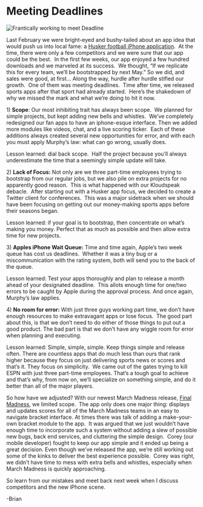 <!--
id: 413247809
link: http://techneur.com/post/413247809/meeting-deadlines
slug: meeting-deadlines
date: Fri Feb 26 2010 07:34:00 GMT-0600 (CST)
publish: 2010-02-026
tags: 
-->


Meeting Deadlines
=================

![Frantically working to meet
Deadline](http://media.tumblr.com/tumblr_kygafnXYKy1qzbc4f.gif)

Last February we were bright-eyed and bushy-tailed about an app idea
that would push us into local fame: a [Husker football iPhone
application](http://itunes.apple.com/us/app/nebraska-fan-reflect7/id326209103?mt=8). 
At the time, there were only a few competitors and we were sure that our
app could be the best.  In the first few weeks, our app enjoyed a few
hundred downloads and we marveled at its success.  We thought, “If we
replicate this for every team, we’ll be bootstrapped by next May.” So we
did, and sales were good, at first… Along the way, hurdle after hurdle
stifled our growth.  One of them was meeting deadlines.  Time after
time, we released sports apps after that sport had already started. 
Here’s the shakedown of why we missed the mark and what we’re doing to
hit it now.

​1) **Scope**: Our most inhibiting trait has always been scope.  We
planned for simple projects, but kept adding new bells and whistles. 
We’ve completely redesigned our fan apps to have an iphone-esque
interface. Then we added more modules like videos, chat, and a live
scoring ticker.  Each of these additions always created several new
opportunities for error, and with each you must apply Murphy’s law: what
can go wrong, usually does.

Lesson learned: dial back scope.  Half the project because you’ll always
underestimate the time that a seemingly simple update will take.

​2) **Lack of Focus:** Not only are we three part-time employees trying
to bootstrap from our regular jobs, but we also pile on extra projects
for no apparently good reason.  This is what happened with our
Kloudspeak debacle.  After starting out with a Husker app focus, we
decided to create a Twitter client for conferences.  This was a major
sidetrack when we should have been focusing on getting out our
money-making sports apps before their seasons began.

Lesson learned: if your goal is to bootstrap, then concentrate on what’s
making you money. Perfect that as much as possible and then allow extra
time for new projects.

​3) **Apples iPhone Wait Queue:** Time and time again, Apple’s two week
queue has cost us deadlines.  Whether it was a tiny bug or a
miscommunication with the rating system, both will send you to the back
of the queue.

Lesson learned: Test your apps thoroughly and plan to release a month
ahead of your designated deadline.  This allots enough time for one/two
errors to be caught by Apple during the approval process. And once
again, Murphy’s law applies.

​4) **No room for error:** With just three guys working part time, we
don’t have enough resources to make extravagant apps or lose focus.  The
good part about this, is that we don’t need to do either of those things
to put out a good product. The bad part is that we don’t have any wiggle
room for error when planning and executing.

Lesson learned: Simple, simple, simple. Keep things simple and release
often. There are countless apps that do much less than ours that rank
higher because they focus on just delivering sports news or scores and
that’s it. They focus on simplicity.  We came out of the gates trying to
kill ESPN with just three part-time employees. That’s a tough goal to
achieve and that’s why, from now on, we’ll specialize on something
simple, and do it better than all of the major players.

So how have we adjusted? With our newest March Madness release, [Final
Madness](http://itunes.apple.com/us/app/final-madness/id352675722?mt=8 "Final Madness iTunes Link"),
we limited scope.  The app only does one major thing: displays and
updates scores for all of the March Madness teams in an easy to navigate
bracket interface. At times there was talk of adding a make-your-own
bracket module to the app.  It was argued that we just wouldn’t have
enough time to incorporate such a system without adding a slew of
possible new bugs, back end services, and cluttering the simple design. 
Corey (our mobile developer) fought to keep our app simple and it ended
up being a great decision. Even though we’ve released the app, we’re
still working out some of the kinks to deliver the best experience
possible.  Corey was right, we didn’t have time to mess with extra bells
and whistles, especially when March Madness is quickly approaching.

So learn from our mistakes and meet back next week when I discuss
competitors and the new iPhone scene.

-Brian

